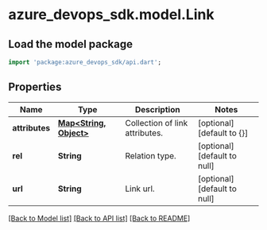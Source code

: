 # azure_devops_sdk.model.Link

## Load the model package
```dart
import 'package:azure_devops_sdk/api.dart';
```

## Properties
Name | Type | Description | Notes
------------ | ------------- | ------------- | -------------
**attributes** | [**Map&lt;String, Object&gt;**](Object.md) | Collection of link attributes. | [optional] [default to {}]
**rel** | **String** | Relation type. | [optional] [default to null]
**url** | **String** | Link url. | [optional] [default to null]

[[Back to Model list]](../README.md#documentation-for-models) [[Back to API list]](../README.md#documentation-for-api-endpoints) [[Back to README]](../README.md)



